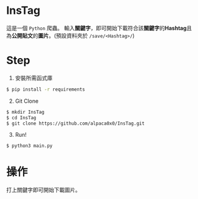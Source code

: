 # InsTag
這是一個 `Python` 爬蟲。
輸入**關鍵字**，即可開始下載符合該**關鍵字**的**Hashtag**且為**公開貼文**的**圖片**。(預設資料夾於 `/save/<Hashtag>/`)

# Step
1. 安裝所需函式庫
```bash
$ pip install -r requirements
```

2. Git Clone
```bash
$ mkdir InsTag
$ cd InsTag
$ git clone https://github.com/alpaca0x0/InsTag.git
```

3. Run!
```bash
$ python3 main.py
```

# 操作
打上關鍵字即可開始下載圖片。